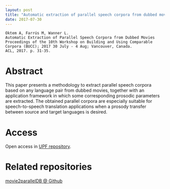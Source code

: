 ```yaml
---
layout: post
title: "Automatic extraction of parallel speech corpora from dubbed movies"
date: 2017-07-30
---
```

```
Öktem A, Farrús M, Wanner L.
Automatic Extraction of Parallel Speech Corpora from Dubbed Movies
Proceedings of the 10th Workshop on Building and Using Comparable Corpora (BUCC); 2017 30 July - 4 Aug; Vancouver, Canada.
ACL, 2017. p. 31-35.
```

# Abstract

This paper presents a methodology to extract parallel speech corpora based on any language pair from dubbed movies, together with an application framework in which some corresponding prosodic parameters are extracted. The obtained parallel corpora are especially suitable for speech-to-speech translation applications when a prosody transfer between source and target languages is desired.

# Access

Open access in <a href="http://hdl.handle.net/10230/32716" target="http://hdl.handle.net/10230/32716">UPF repository</a>.

# Related repositories

<a href="https://github.com/alpoktem/movie2parallelDB" target="https://github.com/alpoktem/movie2parallelDB">movie2parallelDB @ Github</a>
